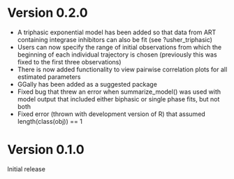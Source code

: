 Version 0.2.0
================

* A triphasic exponential model has been added so that data from ART containing integrase inhibitors can also be fit (see ?usher_triphasic)
* Users can now specify the range of initial observations from which the beginning of each individual trajectory is chosen (previously this was fixed to the first three observations)
* There is now added functionality to view pairwise correlation plots for all estimated parameters
* GGally has been added as a suggested package
* Fixed bug that threw an error when summarize_model() was used with model output that included either biphasic or single phase fits, but not both
* Fixed error (thrown with development version of R) that assumed length(class(obj)) == 1


Version 0.1.0
================

Initial release
